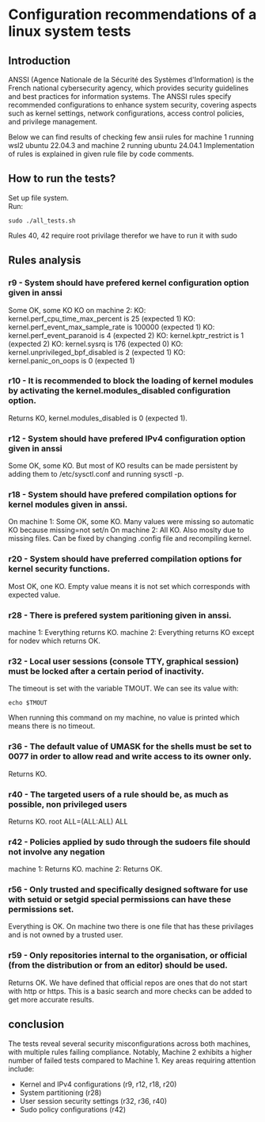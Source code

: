 # Configuration recommendations of a linux system tests

## Introduction
ANSSI (Agence Nationale de la Sécurité des Systèmes d'Information) is the French national cybersecurity agency, which provides security guidelines and best practices for information systems. The ANSSI rules specify recommended configurations to enhance system security, covering aspects such as kernel settings, network configurations, access control policies, and privilege management.

Below we can find results of checking few ansii rules for machine 1 running wsl2 ubuntu 22.04.3 and machine 2 running ubuntu 24.04.1
Implementation of rules is explained in given rule file by code comments.

## How to run the tests?
Set up file system. \
Run:
```shell
sudo ./all_tests.sh
```
Rules 40, 42 require root privilage therefor we have to run it with sudo

## Rules analysis

### r9 - System should have prefered kernel configuration option given in anssi
Some OK, some KO
KO on machine 2:
KO: kernel.perf_cpu_time_max_percent is 25 (expected 1)
KO: kernel.perf_event_max_sample_rate is 100000 (expected 1)
KO: kernel.perf_event_paranoid is 4 (expected 2)
KO: kernel.kptr_restrict is 1 (expected 2)
KO: kernel.sysrq is 176 (expected 0)
KO: kernel.unprivileged_bpf_disabled is 2 (expected 1)
KO: kernel.panic_on_oops is 0 (expected 1)
### r10 - It is recommended to block the loading of kernel modules by activating the kernel.modules_disabled configuration option.
Returns KO, kernel.modules_disabled is 0 (expected 1).
### r12 - System should have prefered IPv4 configuration option given in anssi
Some OK, some KO. But most of KO results can be made persistent by adding them to /etc/sysctl.conf and running sysctl -p.
### r18 - System should have prefered compilation options for kernel modules given in anssi.
On machine 1: Some OK, some KO. Many values were missing so automatic KO because missing=not set/n
On machine 2: All KO. Also moslty due to missing files.
Can be fixed by changing .config file and recompiling kernel.
### r20 - System should have preferred compilation options for kernel security functions.
Most OK, one KO. Empty value means it is not set which corresponds with expected value.
### r28 - There is prefered system paritioning given in anssi.
machine 1: Everything returns KO.
machine 2: Everything returns KO except for nodev which returns OK.
### r32 - Local user sessions (console TTY, graphical session) must be locked after a certain period of inactivity.
The timeout is set with the variable TMOUT. We can see its value with:
```shell
echo $TMOUT
```
When running this command on my machine, no value is printed which means there is no timeout.
### r36 - The default value of UMASK for the shells must be set to 0077 in order to allow read and write access to its owner only.
Returns KO.
### r40 - The targeted users of a rule should be, as much as possible, non privileged users
Returns KO.
root    ALL=(ALL:ALL) ALL
### r42 - Policies applied by sudo through the sudoers file should not involve any negation
machine 1: Returns KO.
machine 2: Returns OK.
### r56 - Only trusted and specifically designed software for use with setuid or setgid special permissions can have these permissions set.
Everything is OK.
On machine two there is one file that has these privilages and is not owned by a trusted user.
### r59 - Only repositories internal to the organisation, or official (from the distribution or from an editor) should be used.
Returns OK.
We have defined that official repos are ones that do not start
with http or https. This is a basic search and more checks can be added to get more accurate results.

## conclusion
The tests reveal several security misconfigurations across both machines, with multiple rules failing compliance. Notably, Machine 2 exhibits a higher number of failed tests compared to Machine 1. Key areas requiring attention include:
- Kernel and IPv4 configurations (r9, r12, r18, r20)
- System partitioning (r28)
- User session security settings (r32, r36, r40)
- Sudo policy configurations (r42)